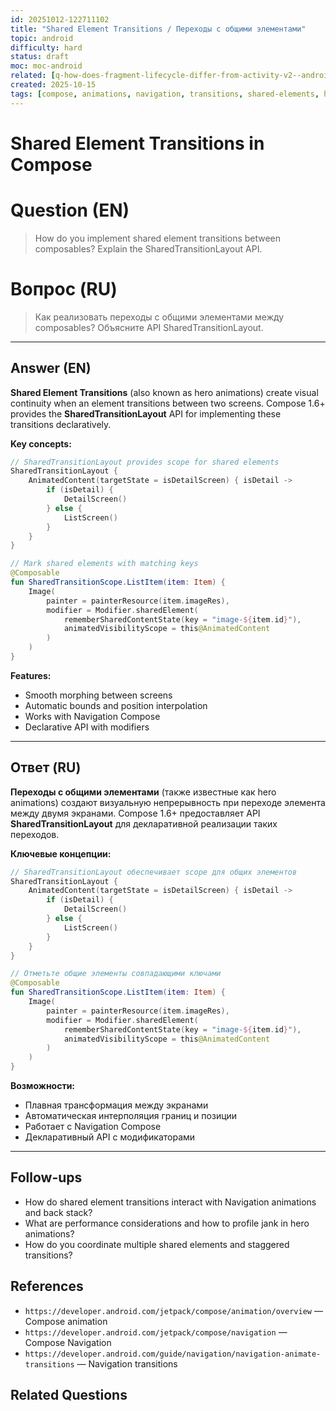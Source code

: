```yaml
---
id: 20251012-122711102
title: "Shared Element Transitions / Переходы с общими элементами"
topic: android
difficulty: hard
status: draft
moc: moc-android
related: [q-how-does-fragment-lifecycle-differ-from-activity-v2--android--medium, q-how-to-catch-the-earliest-entry-point-into-the-application--android--medium, q-workmanager-advanced--background--medium]
created: 2025-10-15
tags: [compose, animations, navigation, transitions, shared-elements, hero-animations, difficulty/hard]
---
```


# Shared Element Transitions in Compose

# Question (EN)

> How do you implement shared element transitions between composables? Explain the SharedTransitionLayout API.

# Вопрос (RU)

> Как реализовать переходы с общими элементами между composables? Объясните API SharedTransitionLayout.

---

## Answer (EN)

**Shared Element Transitions** (also known as hero animations) create visual continuity when an element transitions between two screens. Compose 1.6+ provides the **SharedTransitionLayout** API for implementing these transitions declaratively.

**Key concepts:**

```kotlin
// SharedTransitionLayout provides scope for shared elements
SharedTransitionLayout {
    AnimatedContent(targetState = isDetailScreen) { isDetail ->
        if (isDetail) {
            DetailScreen()
        } else {
            ListScreen()
        }
    }
}

// Mark shared elements with matching keys
@Composable
fun SharedTransitionScope.ListItem(item: Item) {
    Image(
        painter = painterResource(item.imageRes),
        modifier = Modifier.sharedElement(
            rememberSharedContentState(key = "image-${item.id}"),
            animatedVisibilityScope = this@AnimatedContent
        )
    )
}
```

**Features:**
- Smooth morphing between screens
- Automatic bounds and position interpolation
- Works with Navigation Compose
- Declarative API with modifiers

---

## Ответ (RU)

**Переходы с общими элементами** (также известные как hero animations) создают визуальную непрерывность при переходе элемента между двумя экранами. Compose 1.6+ предоставляет API **SharedTransitionLayout** для декларативной реализации таких переходов.

**Ключевые концепции:**

```kotlin
// SharedTransitionLayout обеспечивает scope для общих элементов
SharedTransitionLayout {
    AnimatedContent(targetState = isDetailScreen) { isDetail ->
        if (isDetail) {
            DetailScreen()
        } else {
            ListScreen()
        }
    }
}

// Отметьте общие элементы совпадающими ключами
@Composable
fun SharedTransitionScope.ListItem(item: Item) {
    Image(
        painter = painterResource(item.imageRes),
        modifier = Modifier.sharedElement(
            rememberSharedContentState(key = "image-${item.id}"),
            animatedVisibilityScope = this@AnimatedContent
        )
    )
}
```

**Возможности:**
- Плавная трансформация между экранами
- Автоматическая интерполяция границ и позиции
- Работает с Navigation Compose
- Декларативный API с модификаторами

---

## Follow-ups

-   How do shared element transitions interact with Navigation animations and back stack?
-   What are performance considerations and how to profile jank in hero animations?
-   How do you coordinate multiple shared elements and staggered transitions?

## References

-   `https://developer.android.com/jetpack/compose/animation/overview` — Compose animation
-   `https://developer.android.com/jetpack/compose/navigation` — Compose Navigation
-   `https://developer.android.com/guide/navigation/navigation-animate-transitions` — Navigation transitions

## Related Questions
